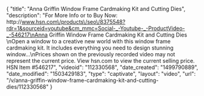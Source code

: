 {
    "title": "Anna Griffin Window Frame Cardmaking Kit and Cutting Dies",
    "description": "For More Info or to Buy Now: http:\/\/www.hsn.com\/products\/seo\/8375548?rdr=1&sourceid=youtube&cm_mmc=Social-_-Youtube-_-ProductVideo-_-546217\nAnna Griffin Window Frame Cardmaking Kit and Cutting Dies  \nOpen a window to a creative new world with this window frame cardmaking kit. It includes everything you need to design stunning window...\nPrices shown on the previously recorded video may not represent the current price.  View hsn.com to view the current selling price. HSN Item #546217",
    "videoid": "112330568",
    "date_created": "1499790889",
    "date_modified": "1503429183",
    "type": "captivate",
    "layout": "video",
    "url": "\/v\/anna-griffin-window-frame-cardmaking-kit-and-cutting-dies\/112330568"
}